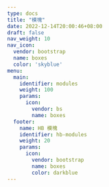 ```yaml
---
type: docs
title: "模塊"
date: 2022-12-14T20:00:46+08:00
draft: false
nav_weight: 10
nav_icon:
  vendor: bootstrap
  name: boxes
  color: 'skyblue'
menu:
  main:
    identifier: modules
    weight: 100
    params:
      icon:
        vendor: bs
        name: boxes
  footer:
    name: HB 模塊
    identifier: hb-modules
    weight: 20
    params:
      icon:
        vendor: bootstrap
        name: boxes
        color: darkblue
---
```

